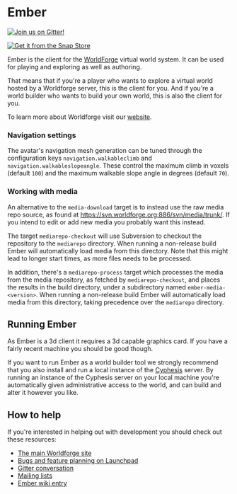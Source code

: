 # Ember

[![Join us on Gitter!](https://badges.gitter.im/Worldforge.svg)](https://gitter.im/Worldforge/Lobby)

[![Get it from the Snap Store](https://snapcraft.io/static/images/badges/en/snap-store-black.svg)](https://snapcraft.io/ember)

Ember is the client for the [WorldForge](http://worldforge.org/ "The main Worldforge site") virtual world system.
It can be used for playing and exploring as well as authoring.

That means that if you're a player who wants to explore a virtual world hosted by a Worldforge server, this is the
client for you.
And if you're a world builder who wants to build your own world, this is also the client for you.

To learn more about Worldforge visit our [website](http://worldforge.org/ "The main Worldforge site").

### Navigation settings

The avatar's navigation mesh generation can be tuned through the configuration
keys `navigation.walkableclimb` and `navigation.walkableslopeangle`. These
control the maximum climb in voxels (default `100`) and the maximum walkable
slope angle in degrees (default `70`).

### Working with media

An alternative to the ```media-download``` target is to instead use the raw media repo source, as found at
https://svn.worldforge.org:886/svn/media/trunk/. If you intend to edit or add new media you probably want this instead.

The target ```mediarepo-checkout``` will use Subversion to checkout the repository to the ```mediarepo``` directory.
When running a non-release build Ember will automatically load media from this directory.
Note that this might lead to longer start times, as more files needs to be processed.

In addition, there's a ```mediarepo-process``` target which processes the media from the media repository, as fetched
by ```mediarepo-checkout```, and places the results in the build directory, under a subdirectory named
```ember-media-<version>```.
When running a non-release build Ember will automatically load media from this directory, taking precedence over the
```mediarepo``` directory.


## Running Ember

As Ember is a 3d client it requires a 3d capable graphics card. If you have a fairly recent machine you should be good
though.

If you want to run Ember as a world builder tool we strongly recommend that you also install and run a local instance of
the [Cyphesis](../cyphesis/README.md) server.
By running an instance of the Cyphesis server on your local machine you're automatically given administrative access to
the world, and can build and alter it however you like.

## How to help

If you're interested in helping out with development you should check out these resources:

* [The main Worldforge site](http://worldforge.org/ "The main Worldforge site")
* [Bugs and feature planning on Launchpad](https://launchpad.net/ember "Ember Launchpad entry")
* [Gitter conversation](https://gitter.im/Worldforge/Lobby "Gitter conversation")
* [Mailing lists](http://mail.worldforge.org/lists/listinfo/ "Mailing lists")
* [Ember wiki entry](http://wiki.worldforge.org/wiki/Ember "Ember wiki entry")
